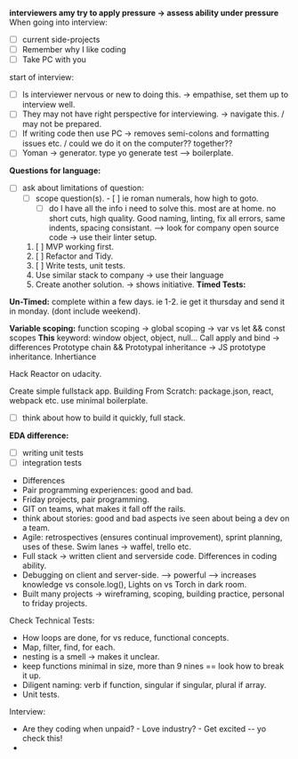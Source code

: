 **interviewers amy try to apply pressure -> assess ability under pressure**
When going into interview:
- [ ] current side-projects
- [ ] Remember why I like coding
- [ ] Take PC with you

start of interview:
- [ ] Is interviewer nervous or new to doing this. -> empathise, set them up to interview well.
- [ ] They may not have right perspective for interviewing. -> navigate this. / may not be prepared.
- [ ] If writing code then use PC -> removes semi-colons and formatting issues etc. / could we do it on the computer?? together??
- [ ] Yoman -> generator. type yo generate test --> boilerplate.

**Questions for language:**
- [ ] ask about limitations of question:
    - [ ] scope question(s). - [ ] ie roman numerals, how high to goto.
        - [ ] do I have all the info i need to solve this.
  most are at home.
  no short cuts, high quality.
  Good naming, linting, fix all errors, same indents, spacing consistant.
  --> look for company open source code -> use their linter setup.
  1. [ ] MVP working first.
  2. [ ] Refactor and Tidy.
  3. [ ] Write tests, unit tests.
  4. Use similar stack to company -> use their language
  5. Create another solution. -> shows initiative.
  **Timed Tests:**

 **Un-Timed:**
  complete within a few days. ie 1-2. ie get it thursday and send it in monday. (dont include weekend).

**Variable scoping:**
function scoping -> 
global scoping ->
var vs let && const scopes
**This** keyword: window object, object, null...
Call apply and bind -> differences
Prototype chain && Prototypal inheritance -> JS prototype inheritance.
Inhertiance

Hack Reactor on udacity.

Create simple fullstack app.
Building From Scratch: package.json, react, webpack etc. use minimal boilerplate.
- [ ] think about how to build it quickly, full stack.


**EDA difference:**
- [ ] writing unit tests
- [ ] integration tests
- Differences
- Pair programming experiences: good and bad.
- Friday projects, pair programming.
- GIT on teams, what makes it fall off the rails.
- think about stories: good and bad aspects ive seen about being a dev on a team.
- Agile: retrospectives (ensures continual improvement), sprint planning, uses of these. Swim lanes -> waffel, trello etc.
- Full stack -> written client and serverside code. Differences in coding ability. 
- Debugging on client and server-side. --> powerful --> increases knowledge vs console.log(), Lights on vs Torch in dark room.
- Built many projects -> wireframing, scoping, building practice, personal to friday projects.

Check Technical Tests:
- How loops are done, for vs reduce, functional concepts.
- Map, filter, find, for each.
- nesting is a smell -> makes it unclear.
- keep functions minimal in size, more than 9 nines == look how to break it up.
- Diligent naming: verb if function, singular if singular, plural if array.
- Unit tests.

Interview:
- Are they coding when unpaid? - Love industry? - Get excited -- yo check this!
- 